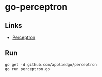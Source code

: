 # go-perceptron

## Links
* [Perceptron](https://appliedgo.net/perceptron)

## Run
    go get -d github.com/appliedgo/perceptron
    go run perceptron.go
